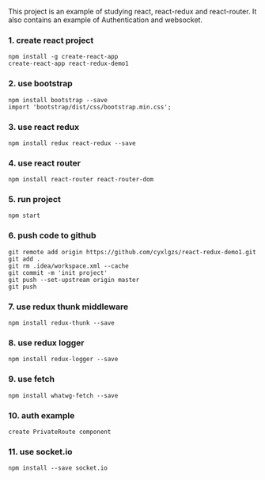 This project is an example of studying react, react-redux and react-router.
It also contains an example of Authentication and websocket.

### 1. create react project
    npm install -g create-react-app
    create-react-app react-redux-demo1

### 2. use bootstrap
    npm install bootstrap --save
    import 'bootstrap/dist/css/bootstrap.min.css';

### 3. use react redux
    npm install redux react-redux --save

### 4. use react router
    npm install react-router react-router-dom

### 5. run project
    npm start


### 6. push code to github
    git remote add origin https://github.com/cyxlgzs/react-redux-demo1.git
    git add .
    git rm .idea/workspace.xml --cache
    git commit -m 'init project'
    git push --set-upstream origin master
    git push

### 7. use redux thunk middleware
    npm install redux-thunk --save

### 8. use redux logger
    npm install redux-logger --save

### 9. use fetch
    npm install whatwg-fetch --save

### 10. auth example
    create PrivateRoute component

### 11. use socket.io
    npm install --save socket.io
